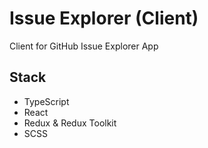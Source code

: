 # Issue Explorer (Client)
Client for GitHub Issue Explorer App

## Stack
- TypeScript
- React
- Redux & Redux Toolkit
- SCSS
